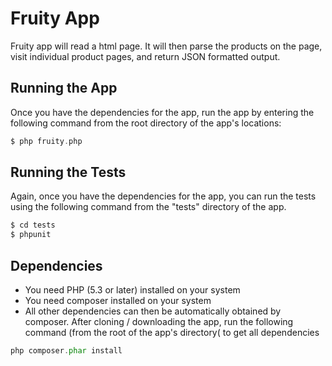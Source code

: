 # Fruity App
Fruity app will read a html page. It will then parse the products on the page,
visit individual product pages, and return JSON formatted output.

## Running the App
Once you have the dependencies for the app, run the app by entering the following command from the root
directory of the app's locations:
```php
$ php fruity.php
```

## Running the Tests
Again, once you have the dependencies for the app, you can run the tests using the following command
from the "tests" directory of the app.
```php
$ cd tests
$ phpunit
```

## Dependencies
* You need PHP (5.3 or later) installed on your system
* You need composer installed on your system
* All other dependencies can then be automatically obtained by composer. After cloning / downloading the app, run the
following command (from the root of the app's directory( to get all dependencies
```php
php composer.phar install
```
